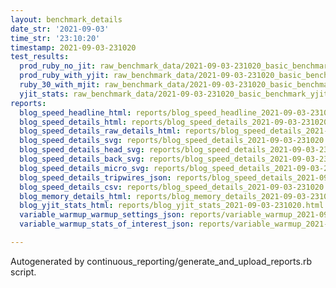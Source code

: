 ```yaml
---
layout: benchmark_details
date_str: '2021-09-03'
time_str: '23:10:20'
timestamp: 2021-09-03-231020
test_results:
  prod_ruby_no_jit: raw_benchmark_data/2021-09-03-231020_basic_benchmark_prod_ruby_no_jit.json
  prod_ruby_with_yjit: raw_benchmark_data/2021-09-03-231020_basic_benchmark_prod_ruby_with_yjit.json
  ruby_30_with_mjit: raw_benchmark_data/2021-09-03-231020_basic_benchmark_ruby_30_with_mjit.json
  yjit_stats: raw_benchmark_data/2021-09-03-231020_basic_benchmark_yjit_stats.json
reports:
  blog_speed_headline_html: reports/blog_speed_headline_2021-09-03-231020.html
  blog_speed_details_html: reports/blog_speed_details_2021-09-03-231020.html
  blog_speed_details_raw_details_html: reports/blog_speed_details_2021-09-03-231020.raw_details.html
  blog_speed_details_svg: reports/blog_speed_details_2021-09-03-231020.svg
  blog_speed_details_head_svg: reports/blog_speed_details_2021-09-03-231020.head.svg
  blog_speed_details_back_svg: reports/blog_speed_details_2021-09-03-231020.back.svg
  blog_speed_details_micro_svg: reports/blog_speed_details_2021-09-03-231020.micro.svg
  blog_speed_details_tripwires_json: reports/blog_speed_details_2021-09-03-231020.tripwires.json
  blog_speed_details_csv: reports/blog_speed_details_2021-09-03-231020.csv
  blog_memory_details_html: reports/blog_memory_details_2021-09-03-231020.html
  blog_yjit_stats_html: reports/blog_yjit_stats_2021-09-03-231020.html
  variable_warmup_warmup_settings_json: reports/variable_warmup_2021-09-03-231020.warmup_settings.json
  variable_warmup_stats_of_interest_json: reports/variable_warmup_2021-09-03-231020.stats_of_interest.json

---
```

Autogenerated by continuous_reporting/generate_and_upload_reports.rb script.
